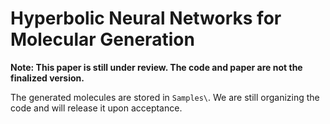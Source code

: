 # Hyperbolic Neural Networks for Molecular Generation

**Note: This paper is still under review. The code and paper are not the finalized version.**

The generated molecules are stored in `Samples\`. We are still organizing the code and will release it upon acceptance.

